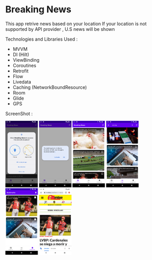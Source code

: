 # Breaking News

This app retrive news based on your location
If your location is not supported by API provider , U.S news will be shown

Technologies and Libraries Used :
<br>
* MVVM
* DI (Hilt)
* ViewBinding
* Coroutines
* Retrofit
* Flow
* Livedata
* Caching (NetworkBoundResource)
* Room
* Glide
* GPS

ScreenShot :


<img alt="emadkeyvani Breaking_news" src="/screenshots/01.png" width="20%">
  
<img alt="emadkeyvani Breaking_news" src="/screenshots/02.png" width="20%">
 
<img alt="emadkeyvani Breaking_news" src="/screenshots/03.png" width="20%">
  
<img alt="emadkeyvani Breaking_news" src="/screenshots/04.png" width="20%">
  
<img alt="emadkeyvani Breaking_news" src="/screenshots/05.png" width="20%">
 
<img alt="emadkeyvani Breaking_news" src="/screenshots/06.png" width="20%">
